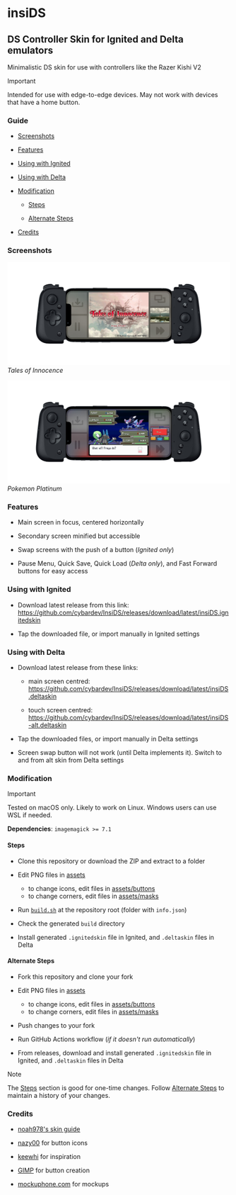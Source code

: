 # insiDS

## DS Controller Skin for Ignited and Delta emulators

Minimalistic DS skin for use with controllers like the Razer Kishi V2

> [!IMPORTANT]
> Intended for use with edge-to-edge devices. May not work with devices that have a home button.

### Guide

- [Screenshots](<#screenshots>)

- [Features](<#features>)

- [Using with Ignited](<#using-with-ignited>)

- [Using with Delta](<#using-with-delta>)

- [Modification](<#modification>)

  - [Steps](<#steps>)

  - [Alternate Steps](<#alternate-steps>)

- [Credits](<#credits>)

### Screenshots

![Screenshot of the insiDS skin playing Tales of Innocence using a Razer Kishi V2 controller](<./screenshots/insiDS-toi.png> "insiDS skin showing Tales of Innocence")
*Tales of Innocence*

![Screenshot of the insiDS skin playing Pokemon Platinum using a Razer Kishi V2 controller](<./screenshots/insiDS-plat.png> "insiDS skin showing Pokemon Platinum")
*Pokemon Platinum*

### Features

- Main screen in focus, centered horizontally

- Secondary screen minified but accessible

- Swap screens with the push of a button (*Ignited only*)

- Pause Menu, Quick Save, Quick Load (*Delta only*), and Fast Forward buttons for easy access

### Using with Ignited

- Download latest release from this link: <https://github.com/cybardev/InsiDS/releases/download/latest/insiDS.ignitedskin>

- Tap the downloaded file, or import manually in Ignited settings

### Using with Delta

- Download latest release from these links:

  - main screen centred: <https://github.com/cybardev/InsiDS/releases/download/latest/insiDS.deltaskin>

  - touch screen centred: <https://github.com/cybardev/InsiDS/releases/download/latest/insiDS-alt.deltaskin>

- Tap the downloaded files, or import manually in Delta settings

- Screen swap button will not work (until Delta implements it). Switch to and from alt skin from Delta settings

### Modification

> [!IMPORTANT]
> Tested on macOS only. Likely to work on Linux. Windows users can use WSL if needed.

**Dependencies**: `imagemagick >= 7.1`

#### Steps

- Clone this repository or download the ZIP and extract to a folder

- Edit PNG files in [assets](<./assets/>)
  - to change icons, edit files in [assets/buttons](<./assets/buttons/>)
  - to change corners, edit files in [assets/masks](<./assets/masks/>)

- Run [`build.sh`](<./build.sh>) at the repository root (folder with `info.json`)

- Check the generated `build` directory

- Install generated `.ignitedskin` file in Ignited, and `.deltaskin` files in Delta

#### Alternate Steps

- Fork this repository and clone your fork

- Edit PNG files in [assets](<./assets/>)
  - to change icons, edit files in [assets/buttons](<./assets/buttons/>)
  - to change corners, edit files in [assets/masks](<./assets/masks/>)

- Push changes to your fork

- Run GitHub Actions workflow (*if it doesn't run automatically*)

- From releases, download and install generated `.ignitedskin` file in Ignited, and `.deltaskin` files in Delta

> [!NOTE]
> The [Steps](<#steps>) section is good for one-time changes. Follow [Alternate Steps](<#alternate-steps>) to maintain a history of your changes.

### Credits

- [noah978's skin guide](<https://noah978.gitbook.io/delta-docs/skins>)

- [nazy00](<https://github.com/nazy00>) for button icons

- [keewhi](<https://github.com/keewhi>) for inspiration

- [GIMP](<https://www.gimp.org>) for button creation

- [mockuphone.com](<https://mockuphone.com/device/apple-iphone13mini-midnight>) for mockups
